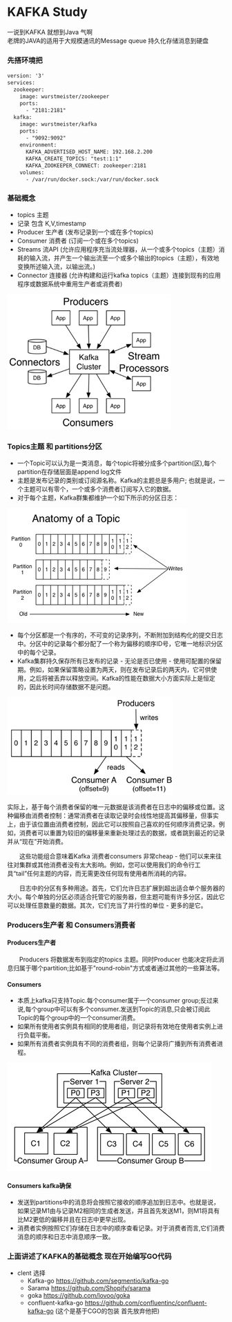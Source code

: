 # KAFKA Study

一说到KAFKA 就想到Java 气啊  
老牌的JAVA的适用于大规模通讯的Message queue  持久化存储消息到硬盘

### 先搭环境把
``` 
version: '3'
services:
  zookeeper:
    image: wurstmeister/zookeeper
    ports:
      - "2181:2181"
  kafka:
    image: wurstmeister/kafka
    ports:
      - "9092:9092"
    environment:
      KAFKA_ADVERTISED_HOST_NAME: 192.168.2.200
      KAFKA_CREATE_TOPICS: "test:1:1"
      KAFKA_ZOOKEEPER_CONNECT: zookeeper:2181
    volumes:
      - /var/run/docker.sock:/var/run/docker.sock
```
### 基础概念
- topics 主题
- 记录  包含    K,V,timestamp
- Producer   生产者 (发布记录到一个或在多个topics)
- Consumer   消费者 (订阅一个或在多个topics)
- Streams    流API (允许应用程序充当流处理器，从一个或多个topics（主题）消耗的输入流，并产生一个输出流至一个或多个输出的topics（主题），有效地变换所述输入流，以输出流。)
- Connector  连接器 (允许构建和运行kafka topics（主题）连接到现有的应用程序或数据系统中重用生产者或消费者)

![](./README/sc1.png)
### Topics主题 和 partitions分区
- 一个Topic可以认为是一类消息，每个topic将被分成多个partition(区),每个partition在存储层面是append log文件
- 主题是发布记录的类别或订阅源名称。Kafka的主题总是多用户; 也就是说，一个主题可以有零个，一个或多个消费者订阅写入它的数据。
- 对于每个主题，Kafka群集都维护一个如下所示的分区日志：

![](./README/sc2.png)
- 每个分区都是一个有序的，不可变的记录序列，不断附加到结构化的提交日志中。分区中的记录每个都分配了一个称为偏移的顺序ID号，它唯一地标识分区中的每个记录。
- Kafka集群持久保存所有已发布的记录 - 无论是否已使用 - 使用可配置的保留期。例如，如果保留策略设置为两天，则在发布记录后的两天内，它可供使用，之后将被丢弃以释放空间。Kafka的性能在数据大小方面实际上是恒定的，因此长时间存储数据不是问题。

![](./README/sc3.png)

   实际上，基于每个消费者保留的唯一元数据是该消费者在日志中的偏移或位置。这种偏移由消费者控制：通常消费者在读取记录时会线性地提高其偏移量，但事实上，由于该位置由消费者控制，因此它可以按照自己喜欢的任何顺序消费记录。例如，消费者可以重置为较旧的偏移量来重新处理过去的数据，或者跳到最近的记录并从“现在”开始消费。

　　这些功能组合意味着Kafka 消费者consumers 非常cheap - 他们可以来来往往对集群或其他消费者没有太大影响。例如，您可以使用我们的命令行工具“tail”任何主题的内容，而无需更改任何现有使用者所消耗的内容。

　　日志中的分区有多种用途。首先，它们允许日志扩展到超出适合单个服务器的大小。每个单独的分区必须适合托管它的服务器，但主题可能有许多分区，因此它可以处理任意数量的数据。其次，它们充当了并行性的单位 - 更多的是它。

### Producers生产者 和 Consumers消费者
#### Producers生产者
　　Producers 将数据发布到指定的topics 主题。同时Producer 也能决定将此消息归属于哪个partition;比如基于"round-robin"方式或者通过其他的一些算法等。
#### Consumers
- 本质上kafka只支持Topic.每个consumer属于一个consumer group;反过来说,每个group中可以有多个consumer.发送到Topic的消息,只会被订阅此Topic的每个group中的一个consumer消费。
- 如果所有使用者实例具有相同的使用者组，则记录将有效地在使用者实例上进行负载平衡。
- 如果所有消费者实例具有不同的消费者组，则每个记录将广播到所有消费者进程。

![](./README/sc4.png)

#### Consumers kafka确保
-  发送到partitions中的消息将会按照它接收的顺序追加到日志中。也就是说，如果记录M1由与记录M2相同的生成者发送，并且首先发送M1，则M1将具有比M2更低的偏移并且在日志中更早出现。
-  消费者实例按照它们存储在日志中的顺序查看记录。对于消费者而言,它们消费消息的顺序和日志中消息顺序一致。

### 上面讲述了KAFKA的基础概念 现在开始编写GO代码
- clent 选择
    - Kafka-go https://github.com/segmentio/kafka-go 
    - Sarama https://github.com/Shopify/sarama  
    - goka https://github.com/lovoo/goka
    - confluent-kafka-go https://github.com/confluentinc/confluent-kafka-go  (这个是基于CGO的包装 首先放弃他把)
    